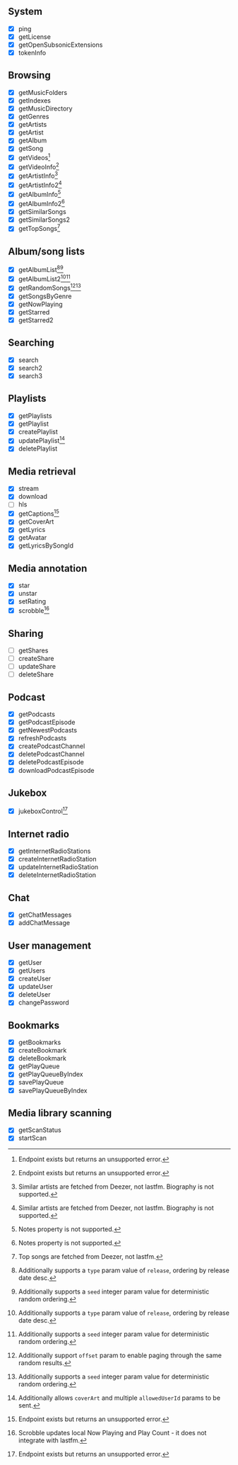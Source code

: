 ## System
- [x] ping
- [x] getLicense
- [x] getOpenSubsonicExtensions
- [x] tokenInfo
## Browsing
- [x] getMusicFolders
- [x] getIndexes
- [x] getMusicDirectory
- [x] getGenres
- [x] getArtists
- [x] getArtist
- [x] getAlbum
- [x] getSong
- [x] getVideos[^1]
- [x] getVideoInfo[^1]
- [x] getArtistInfo[^2]
- [x] getArtistInfo2[^2]
- [x] getAlbumInfo[^4]
- [x] getAlbumInfo2[^4]
- [x] getSimilarSongs
- [x] getSimilarSongs2
- [x] getTopSongs[^5]
## Album/song lists
- [x] getAlbumList[^8][^9]
- [x] getAlbumList2[^8][^9]
- [x] getRandomSongs[^7][^9]
- [x] getSongsByGenre
- [x] getNowPlaying
- [x] getStarred
- [x] getStarred2
## Searching
- [x] search
- [x] search2
- [x] search3
## Playlists
- [x] getPlaylists
- [x] getPlaylist
- [x] createPlaylist
- [x] updatePlaylist[^6]
- [x] deletePlaylist
## Media retrieval
- [x] stream
- [x] download
- [ ] hls
- [x] getCaptions[^1]
- [x] getCoverArt
- [x] getLyrics
- [x] getAvatar
- [x] getLyricsBySongId
## Media annotation
- [x] star
- [x] unstar
- [x] setRating
- [x] scrobble[^3]
## Sharing
- [ ] getShares
- [ ] createShare
- [ ] updateShare
- [ ] deleteShare
## Podcast
- [x] getPodcasts
- [x] getPodcastEpisode
- [x] getNewestPodcasts
- [x] refreshPodcasts
- [x] createPodcastChannel
- [x] deletePodcastChannel
- [x] deletePodcastEpisode
- [x] downloadPodcastEpisode
## Jukebox
- [x] jukeboxControl[^1]
## Internet radio
- [x] getInternetRadioStations
- [x] createInternetRadioStation
- [x] updateInternetRadioStation
- [x] deleteInternetRadioStation
## Chat
- [x] getChatMessages
- [x] addChatMessage
## User management
- [x] getUser
- [x] getUsers
- [x] createUser
- [x] updateUser
- [x] deleteUser
- [x] changePassword
## Bookmarks
- [x] getBookmarks
- [x] createBookmark
- [x] deleteBookmark
- [x] getPlayQueue
- [x] getPlayQueueByIndex
- [x] savePlayQueue
- [x] savePlayQueueByIndex
## Media library scanning
- [x] getScanStatus
- [x] startScan

[^1]: Endpoint exists but returns an unsupported error.
[^2]: Similar artists are fetched from Deezer, not lastfm. Biography is not supported.
[^3]: Scrobble updates local Now Playing and Play Count - it does not integrate with lastfm.
[^4]: Notes property is not supported.
[^5]: Top songs are fetched from Deezer, not lastfm.
[^6]: Additionally allows `coverArt` and multiple `allowedUserId` params to be sent.
[^7]: Additionally support `offset` param to enable paging through the same random results.
[^8]: Additionally supports a `type` param value of `release`, ordering by release date desc.
[^9]: Additionally supports a `seed` integer param value for deterministic random ordering.